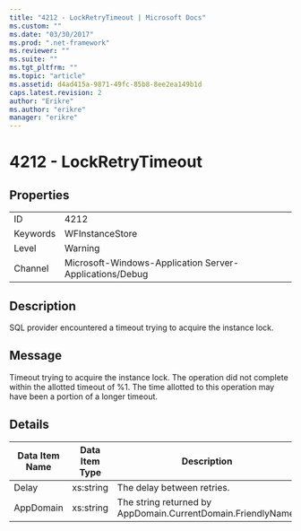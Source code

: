 ```yaml
---
title: "4212 - LockRetryTimeout | Microsoft Docs"
ms.custom: ""
ms.date: "03/30/2017"
ms.prod: ".net-framework"
ms.reviewer: ""
ms.suite: ""
ms.tgt_pltfrm: ""
ms.topic: "article"
ms.assetid: d4ad415a-9871-49fc-85b8-8ee2ea149b1d
caps.latest.revision: 2
author: "Erikre"
ms.author: "erikre"
manager: "erikre"
---
```

# 4212 - LockRetryTimeout
## Properties  
  
|||  
|-|-|  
|ID|4212|  
|Keywords|WFInstanceStore|  
|Level|Warning|  
|Channel|Microsoft-Windows-Application Server-Applications/Debug|  
  
## Description  
 SQL provider encountered a timeout trying to acquire the instance lock.  
  
## Message  
 Timeout trying to acquire the instance lock.  The operation did not complete within the allotted timeout of %1. The time allotted to this operation may have been a portion of a longer timeout.  
  
## Details  
  
|Data Item Name|Data Item Type|Description|  
|--------------------|--------------------|-----------------|  
|Delay|xs:string|The delay between retries.|  
|AppDomain|xs:string|The string returned by AppDomain.CurrentDomain.FriendlyName.|